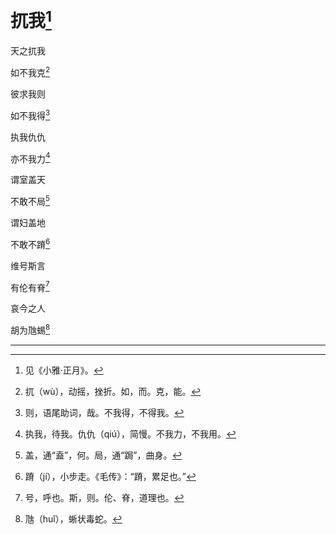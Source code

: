    

# 扤我[^1]

天之扤我

如不我克[^2]

彼求我则

如不我得[^3]

执我仇仇

亦不我力[^4]

谓室盖天

不敢不局[^5]

谓妇盖地

不敢不蹐[^6]

维号斯言

有伦有脊[^7]

哀今之人

胡为虺蜴[^8]

* * *

[^1]: 见《小雅·正月》。
[^2]: 扤（wù），动摇，挫折。如，而。克，能。
[^3]: 则，语尾助词，哉。不我得，不得我。
[^4]: 执我，待我。仇仇（qiú），简慢。不我力，不我用。
[^5]: 盖，通“盍”，何。局，通“跼”，曲身。
[^6]: 蹐（jí），小步走。《毛传》：“蹐，累足也。”
[^7]: 号，呼也。斯，则。伦、脊，道理也。
[^8]: 虺（huǐ），蜥状毒蛇。
